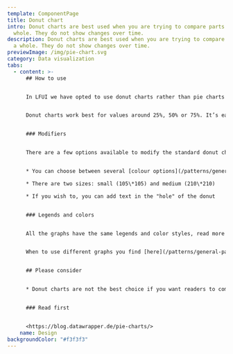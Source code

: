 ```yaml
---
template: ComponentPage
title: Donut chart
intro: Donut charts are best used when you are trying to compare parts of a
  whole. They do not show changes over time.
description: Donut charts are best used when you are trying to compare parts of
  a whole. They do not show changes over time.
previewImage: /img/pie-chart.svg
category: Data visualization
tabs:
  - content: >-
      ## How to use


      In LFUI we have opted to use donut charts rather than pie charts - the difference between the two are solely aesthetic. Donut charts show the proportional size of different values (like [distribution bars](distribution-bar)) and work best if you have three to six values.


      Donut charts work best for values around 25%, 50% or 75%. It’s easier for readers to spot these percentages in a pie chart than in a stacked bar or column chart.


      ### Modifiers


      There are a few options available to modify the standard donut chart:


      * You can choose between several [colour options](/patterns/general-patterns/graphs-and-when-to-use-them#color) for your chart

      * There are two sizes: small (105\*105) and medium (210\*210)

      * If you wish to, you can add text in the "hole" of the donut


      ### Legends and colors


      All the graphs have the same legends and color styles, read more [here](/patterns/general-patterns/graphs-and-when-to-use-them#the-different-parts).


      When to use different graphs you find [here](/patterns/general-patterns/graphs-and-when-to-use-them#type-of-graph).


      ## Please consider


      * Donut charts are not the best choice if you want readers to compare the size of shares with similar sizes


      ### Read first


      <https://blog.datawrapper.de/pie-charts/>
    name: Design
backgroundColor: "#f3f3f3"
---
```

